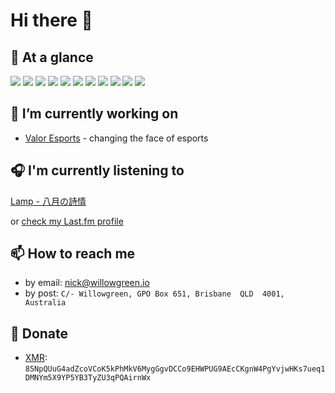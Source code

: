 # Hi there 👋

## 👀 At a glance
![](https://img.shields.io/badge/OS-Windows_10-informational?style=flat&logo=windows&logoColor=white&color=blue)
![](https://img.shields.io/badge/Editor-Visual_Studio_Code-informational?style=flat&logo=visual-studio-code&logoColor=white&color=blue)
![](https://img.shields.io/badge/Code-Python-informational?style=flat&logo=python&logoColor=white&color=blue)
![](https://img.shields.io/badge/Code-JavaScript-informational?style=flat&logo=javascript&logoColor=white&color=blue)
![](https://img.shields.io/badge/Shell-Bash-informational?style=flat&logo=gnu-bash&logoColor=white&color=blue)
![](https://img.shields.io/badge/Tools-Docker-informational?style=flat&logo=docker&logoColor=white&color=blue)
![](https://img.shields.io/badge/Tools-Kubernetes-informational?style=flat&logo=kubernetes&logoColor=white&color=blue)
![](https://img.shields.io/badge/Cloud-Amazon_Web_Services-informational?style=flat&logo=amazon-aws&logoColor=white&color=blue)
![](https://img.shields.io/badge/Cloud-Google_Cloud_Platform-informational?style=flat&logo=google-cloud&logoColor=white&color=blue)
![](https://img.shields.io/badge/Cloud-Digital_Ocean-informational?style=flat&logo=digitalocean&logoColor=white&color=blue)
![](https://img.shields.io/badge/Cloud-Vultr-informational?style=flat&logo=vultr&logoColor=white&color=blue)

## 🔭 I’m currently working on
- [Valor Esports](https://valoresports.com/) - changing the face of esports


## 🎧 I'm currently listening to
[Lamp - 八月の詩情](https://botanicalhouse.bandcamp.com/track/the-poetry-of-august)

or [check my Last.fm profile](https://www.last.fm/user/quelixir)


## 📫 How to reach me
- by email: [nick@willowgreen.io](mailto:nick@willowgreen.io)
- by post: `C/- Willowgreen, GPO Box 651, Brisbane  QLD  4001, Australia`

## 💸 Donate
- [XMR](https://www.getmonero.org): `85NpQUuG4adZcoVCoK5kPhMkV6MygGgvDCCo9EHWPUG9AEcCKgnW4PgYvjwHKs7ueq1DMNYm5X9YP5YB3TyZU3qPQAirnWx`
